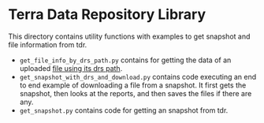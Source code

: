 # Terra Data Repository Library

 This directory contains utility functions with examples to get snapshot and file information from tdr.

- `get_file_info_by_drs_path.py` contains for getting the data of an uploaded [file using its drs path](https://drshub.dsde-prod.broadinstitute.org/#/drsHub/resolveDrs).
- `get_snapshot_with_drs_and_download.py` contains code executing an end to end example of downloading a file from a snapshot. It first gets the snapshot, then looks at the reports, and then saves the files if there are
 any.
- `get_snapshot.py` contains code for getting an snapshot from tdr.
